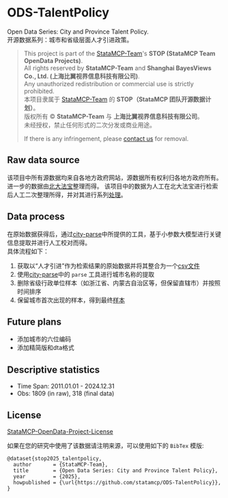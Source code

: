 # ODS-TalentPolicy
Open Data Series: City and Province Talent Policy.  
开源数据系列：城市和省级层面人才引进政策。

> This project is part of the [StataMCP-Team](https://team.statamcp.com)'s **STOP (StataMCP Team OpenData Projects)**.  
> All rights reserved by **StataMCP-Team** and **Shanghai BayesViews Co., Ltd. (上海比翼视界信息科技有限公司)**.  
> Any unauthorized redistribution or commercial use is strictly prohibited.  
> 本项目隶属于 [StataMCP-Team](https://team.statamcp.com) 的 **STOP（StataMCP 团队开源数据计划）**。  
> 版权所有 © **StataMCP-Team** 与 **上海比翼视界信息科技有限公司**。  
> 未经授权，禁止任何形式的二次分发或商业用途。
> 
> If there is any infringement, please [contact us](mailto:sepine@statamcp.com) for removal.

## Raw data source
该项目中所有源数据均来自各地方政府网站，源数据所有权利归各地方政府所有。
进一步的数据由[北大法宝](https://www.pkulaw.com)整理而得。
该项目中的数据为人工在北大法宝进行检索后人工二次整理所得，并对其进行系列[处理](#data-process)。

## Data process
在原始数据获得后，通过[city-parse](https://github.com/sepinetam/city-parse)中所提供的工具，基于小参数大模型进行关键信息提取并进行人工校对而得。  
具体流程如下：
1. 获取以“人才引进”作为检索结果的原始数据并将其整合为一个[csv文件](source/datas/raw.csv)
2. 使用[city-parse](https://github.com/sepinetam/city-parse)中的 `parse` 工具进行城市名称的提取
3. 删除省级行政单位样本（如浙江省、内蒙古自治区等，但保留直辖市）并按照时间排序
4. 保留城市首次出现的样本，得到最终[样本](source/datas/talent_policy.csv)

## Future plans
- 添加城市的六位编码
- 添加精简版和dta格式

## Descriptive statistics
- Time Span: 2011.01.01 - 2024.12.31
- Obs: 1809 (in raw), 318 (final data)

## License
[StataMCP-OpenData-Project-License](#)

如果在您的研究中使用了该数据请注明来源，可以使用如下的 `BibTex` 模版:
```
@dataset{stop2025_talentpolicy,
  author       = {StataMCP-Team},
  title        = {Open Data Series: City and Province Talent Policy},
  year         = {2025},
  howpublished = {\url{https://github.com/statamcp/ODS-TalentPolicy}},
}
```
